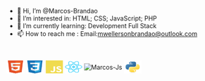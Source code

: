 - 👋 Hi, I’m @Marcos-Brandao
- 👀 I’m interested in: HTML; CSS; JavaScript; PHP
- 🌱 I’m currently learning: Development Full Stack
- 📫 How to reach me : Email:mwellersonbrandao@outlook.com

##
<!---
<div style="display: inline_block">
<a href="https://github.com/anuraghazra/github-readme-stats">
  <img height=180 align="center" src="https://github-readme-stats.vercel.app/api?username=Marcos-Brandao&show_icons=true&theme=transparent" />
</a>
<a href="https://github.com/anuraghazra/convoychat">
  <img height=180 align="center" src="https://github-readme-stats.vercel.app/api/top-langs?username=Marcos-Brandao&layout=compact&langs_count=8&card_width=320&theme=transparent" />
</a>
</div> 
-->
##

<div style="display: inline_block"><br>
  <img align="center" alt="Marcos-HTML" height="30" width="40" src="https://raw.githubusercontent.com/devicons/devicon/master/icons/html5/html5-original.svg">
  <img align="center" alt="Marcos-CSS" height="30" width="40" src="https://raw.githubusercontent.com/devicons/devicon/master/icons/css3/css3-original.svg">
  <img align="center" alt="Marcos-Js" height="30" width="40" src="https://raw.githubusercontent.com/devicons/devicon/master/icons/javascript/javascript-plain.svg">
  <img align="center" alt="Marcos-React" height="30" width="40" src="https://raw.githubusercontent.com/devicons/devicon/master/icons/react/react-original.svg">
  <img align="center" alt="Marcos-Js" height="30" width="40" src="https://cdn.jsdelivr.net/gh/devicons/devicon@latest/icons/php/php-original.svg" />
  <img align="center" alt="Marcos-Python" height="30" width="40" src="https://raw.githubusercontent.com/devicons/devicon/master/icons/python/python-original.svg">
  
</div>

<!---
![Snake animation](https://github.com/Marcos-Brandao/Marcos-Brandao/blob/output/github-contribution-grid-snake.svg)
          
Marcos-Brandao/Marcos-Brandao is a ✨ special ✨ repository because its `README.md` (this file) appears on your GitHub profile.
You can click the Preview link to take a look at your changes.
--->
